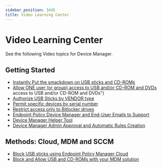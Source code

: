 ```yaml
---
sidebar_position: 3445
title: Video Learning Center
---
```


# Video Learning Center

See the following Video topics for Device Manager.

## Getting Started

* [Instantly Put the smackdown on USB sticks and CD-ROMs](../../Video/Device/USBDrive "Instantly Put the smackdown on USB sticks and CD-ROMs")
* [Allow ONE user (or group) access to USB and/or CD-ROM and DVDs](../../Video/Device/USBDriveAllowUser) access to USB and/or CD-ROM and DVDs")
* [Authorize USB Sticks by VENDOR type](../../Video/Device/USBDriveAllowVendor "Authorize USB Sticks by VENDOR type")
* [Permit specific devices by serial number](../../Video/Device/SerialNumber "Permit specific devices by serial number")
* [Restrict access only to Bitlocker drives](../../Video/Device/BitLockerDrives "Restrict access only to Bitlocker drives")
* [Endpoint Policy Device Manager and End-User Emails to Support](../../Video/Device/EndUser "Endpoint Policy Device Manager and End-User Emails to Support")
* [Device Manager Helper Tool](../../Video/Device/DMHelperTool "Device Manager Helper Tool")
* [Device Manager Admin Approval and Automatic Rules Creation](../../Video/Device/DMApprovalAutoRules "Device Manager Admin Approval and Automatic Rules Creation")

## Methods: Cloud, MDM and SCCM

* [Block USB sticks using Endpoint Policy Manager Cloud](../../Video/Device/Cloud "Block USB sticks using Endpoint Policy Manager Cloud")
* [Block and Allow USB and CD-ROMs with your MDM solution](../../Video/Device/MDM "Block and Allow USB and CD-ROMs with your MDM solution")